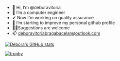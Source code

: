 - 👋 Hi, I’m @deboravitoria
- 👀 I’m a computer engineer
- ✔ Now I'm working on quality assurance
- 🌱 I’m starting to improve my personal github profile
- 🤜🤛Suggestions are welcome
- 📫 deboravitoriabragabacelar@outlook.com


[![Débora's GitHub stats](https://github-readme-stats.vercel.app/api?username=deboravitoria&count_private=true&show_icons=true&theme=radical&langs_count )](https://github.com/anuraghazra/github-readme-stats)

[![trophy](https://github-profile-trophy.vercel.app/?username=deboravitoria&theme=discord)](https://github.com/ryo-ma/github-profile-trophy)

<!---
deboravitoria/deboravitoria is a ✨ special ✨ repository because its `README.md` (this file) appears on your GitHub profile.
You can click the Preview link to take a look at your changes.
--->

